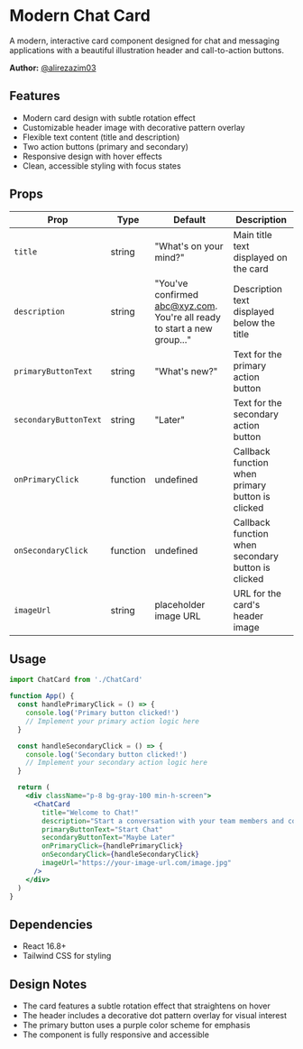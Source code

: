 # Modern Chat Card

A modern, interactive card component designed for chat and messaging applications with a beautiful illustration header and call-to-action buttons.

**Author:** [@alirezazim03](https://github.com/alirezazim03)

## Features

- Modern card design with subtle rotation effect
- Customizable header image with decorative pattern overlay
- Flexible text content (title and description)
- Two action buttons (primary and secondary)
- Responsive design with hover effects
- Clean, accessible styling with focus states

## Props

| Prop                  | Type     | Default                                                                  | Description                                        |
| --------------------- | -------- | ------------------------------------------------------------------------ | -------------------------------------------------- |
| `title`               | string   | "What's on your mind?"                                                   | Main title text displayed on the card              |
| `description`         | string   | "You've confirmed abc@xyz.com. You're all ready to start a new group..." | Description text displayed below the title         |
| `primaryButtonText`   | string   | "What's new?"                                                            | Text for the primary action button                 |
| `secondaryButtonText` | string   | "Later"                                                                  | Text for the secondary action button               |
| `onPrimaryClick`      | function | undefined                                                                | Callback function when primary button is clicked   |
| `onSecondaryClick`    | function | undefined                                                                | Callback function when secondary button is clicked |
| `imageUrl`            | string   | placeholder image URL                                                    | URL for the card's header image                    |

## Usage

```jsx
import ChatCard from './ChatCard'

function App() {
  const handlePrimaryClick = () => {
    console.log('Primary button clicked!')
    // Implement your primary action logic here
  }

  const handleSecondaryClick = () => {
    console.log('Secondary button clicked!')
    // Implement your secondary action logic here
  }

  return (
    <div className="p-8 bg-gray-100 min-h-screen">
      <ChatCard
        title="Welcome to Chat!"
        description="Start a conversation with your team members and collaborate effectively."
        primaryButtonText="Start Chat"
        secondaryButtonText="Maybe Later"
        onPrimaryClick={handlePrimaryClick}
        onSecondaryClick={handleSecondaryClick}
        imageUrl="https://your-image-url.com/image.jpg"
      />
    </div>
  )
}
```

## Dependencies

- React 16.8+
- Tailwind CSS for styling

## Design Notes

- The card features a subtle rotation effect that straightens on hover
- The header includes a decorative dot pattern overlay for visual interest
- The primary button uses a purple color scheme for emphasis
- The component is fully responsive and accessible
